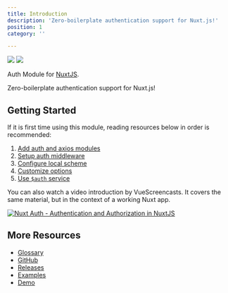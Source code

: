 ```yaml
---
title: Introduction
description: 'Zero-boilerplate authentication support for Nuxt.js!'
position: 1
category: ''

---
```


<img src="/preview.png" class="light-img" />
<img src="/preview-dark.png" class="dark-img" />

Auth Module for [NuxtJS](https://nuxtjs.org).

Zero-boilerplate authentication support for Nuxt.js!

## Getting Started

If it is first time using this module, reading resources below in order is recommended:

1. [Add auth and axios modules](./guide/setup)
2. [Setup auth middleware](./guide/middleware)
3. [Configure local scheme](./schemes/local)
4. [Customize options](./api/options)
5. [Use `$auth` service](./api/auth)

You can also watch a video introduction by VueScreencasts. It covers the same material, but in the context of a working Nuxt app.

[![Nuxt Auth - Authentication and Authorization in NuxtJS](https://img.youtube.com/vi/zzUpO8tXoaw/0.jpg)](https://youtu.be/zzUpO8tXoaw)

## More Resources

* [Glossary](./glossary)
* [GitHub](https://github.com/nuxt-community/auth-module)
* [Releases](https://github.com/nuxt-community/auth-module/releases)
* [Examples](https://github.com/nuxt-community/auth-module/tree/dev/examples)
* [Demo](https://nuxt-auth.herokuapp.com)
